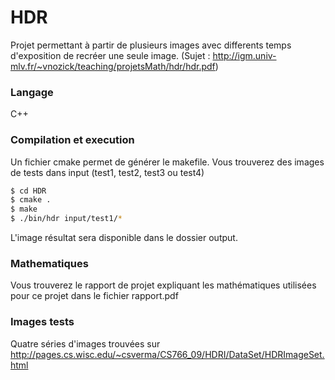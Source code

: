 # HDR

Projet permettant à partir de plusieurs images avec differents temps d'exposition de recréer une seule image. (Sujet : http://igm.univ-mlv.fr/~vnozick/teaching/projetsMath/hdr/hdr.pdf)

### Langage
C++

### Compilation et execution
Un fichier cmake permet de générer le makefile. 
Vous trouverez des images de tests dans input (test1, test2, test3 ou test4)
```sh
$ cd HDR
$ cmake .
$ make
$ ./bin/hdr input/test1/*
```
L'image résultat sera disponible dans le dossier output.

### Mathematiques
Vous trouverez le rapport de projet expliquant les mathématiques utilisées pour ce projet dans le fichier rapport.pdf

### Images tests
Quatre séries d'images trouvées sur http://pages.cs.wisc.edu/~csverma/CS766_09/HDRI/DataSet/HDRImageSet.html
